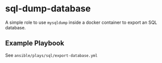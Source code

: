 sql-dump-database
=========

A simple role to use `mysqldump` inside a docker container to export an SQL database.

Example Playbook
----------------

See `ansible/plays/sql/export-database.yml`
